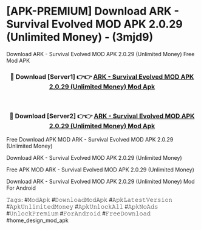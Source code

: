# [APK-PREMIUM] Download ARK - Survival Evolved MOD APK 2.0.29 (Unlimited Money) - (3mjd9)
Download ARK - Survival Evolved MOD APK 2.0.29 (Unlimited Money) Free Mod APK

<div align="center">
<h3>🔴 Download [Server1] 👉👉 <a href="https://apk-comot.site?title=ARK_-_Survival_Evolved_MOD_APK_2.0.29_(Unlimited_Money)">ARK - Survival Evolved MOD APK 2.0.29 (Unlimited Money) Mod Apk</a></h3><br>

<h3>🔴 Download [Server2] 👉👉 <a href="https://apk-comot.site?title=ARK_-_Survival_Evolved_MOD_APK_2.0.29_(Unlimited_Money)">ARK - Survival Evolved MOD APK 2.0.29 (Unlimited Money) Mod Apk</a></h3>
</div>


Free Download APK MOD ARK - Survival Evolved MOD APK 2.0.29 (Unlimited Money)

Download ARK - Survival Evolved MOD APK 2.0.29 (Unlimited Money) 

Free APK MOD ARK - Survival Evolved MOD APK 2.0.29 (Unlimited Money) 

Download ARK - Survival Evolved MOD APK 2.0.29 (Unlimited Money) Mod For Android

𝚃𝚊𝚐𝚜: #𝙼𝚘𝚍𝙰𝚙𝚔 #𝙳𝚘𝚠𝚗𝚕𝚘𝚊𝚍𝙼𝚘𝚍𝙰𝚙𝚔 #𝙰𝚙𝚔𝙻𝚊𝚝𝚎𝚜𝚝𝚅𝚎𝚛𝚜𝚒𝚘𝚗 #𝙰𝚙𝚔𝚄𝚗𝚕𝚒𝚖𝚒𝚝𝚎𝚍𝙼𝚘𝚗𝚎𝚢 #𝙰𝚙𝚔𝚄𝚗𝚕𝚘𝚌𝚔𝙰𝚕𝚕 #𝙰𝚙𝚔𝙽𝚘𝙰𝚍𝚜 #𝚄𝚗𝚕𝚘𝚌𝚔𝙿𝚛𝚎𝚖𝚒𝚞𝚖 #𝙵𝚘𝚛𝙰𝚗𝚍𝚛𝚘𝚒𝚍 #𝙵𝚛𝚎𝚎𝙳𝚘𝚠𝚗𝚕𝚘𝚊𝚍 #home_design_mod_apk